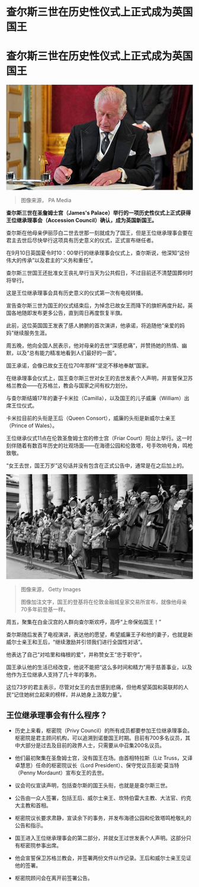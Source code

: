 # 查尔斯三世在历史性仪式上正式成为英国国王

#  查尔斯三世在历史性仪式上正式成为英国国王


![查尔斯三世](_126664827_index_8_pa_media.jpg)

> 图像来源，  PA Media

**查尔斯三世在圣詹姆士宫（James's Palace）举行的一项历史性仪式上正式获得王位继承理事会（Accession Council）确认，成为英国新国王。**

查尔斯在他母亲伊丽莎白二世去世那一刻就成为了国王，但是王位继承理事会要在君主去世后尽快举行这项具有历史意义的仪式，正式宣布继任者。

在9月10日英国夏令时10：00举行的继承理事会仪式上，查尔斯说，他深知“这份伟大的传承”以及君主的“义务和重任”。

查尔斯三世国王还批准女王丧礼举行当天为公共假日，不过目前还不清楚国葬何时将举行。

这是王位继承理事会具有历史意义的仪式第一次有电视转播。

宣告查尔斯三世为国王的仪式结束后，为悼念已故女王而降下的旗帜再度升起，英国各地随即发布更多公告，直到周日再度恢复半旗。

此前，这位英国国王发表了感人肺腑的首次演讲，他承诺，将追随他“亲爱的妈妈”继续服务生涯。

周五晚，他向全国人民表示，他对母亲的去世“深感悲痛”，并赞扬她的热情、幽默，以及“总有能力精准地看到人们最好的一面”。

国王承诺，会像已故女王在位70年那样“坚定不移地奉献”国家。

在继承理事会仪式上，国王查尔斯三世对女王的去世发表个人声明，并宣誓保卫苏格兰教会——在苏格兰，教会与国家之间有权力划分。

与查尔斯结婚17年的妻子卡米拉（Camilla），以及国王的儿子威廉（William）出席王位仪式。

卡米拉目前的头衔是王后（Queen Consort），威廉的头衔是新威尔士亲王（Prince of Wales）。

王位继承仪式11点在伦敦圣詹姆士宫的修士宫（Friar Court）阳台上举行。这一时刻伴随着有数百年历史的壮观场面——在海德公园和伦敦塔，号手吹响号角，鸣枪致敬。

“女王去世，国王万岁”这句话并没有包含在正式公告中，通常是在之后加上的。

![1952年2月8日，在皇家交易所。](_126661977_gettyimages-1232336193.jpg)

> 图像来源，  Getty Images
>
> 图像加注文字，国王的登基将在伦敦金融城皇家交易所宣布，就像他母亲70多年前登基一样。

周五，聚集在白金汉宫的人群向查尔斯欢呼，高呼“上帝保佑国王！”

查尔斯随后发表了电视演讲，表达他的愿望，希望威廉王子和他的妻子，也就是新威尔士亲王和王后，“继续激励并引领我们进行全国性对话”。

他表达了自己“对哈里和梅根的爱”，并称赞女王“忠于职守”。

国王承认他的生活已经改变，他说不能把“这么多时间和精力”用于慈善事业，以及他作为王位继承人支持了几十年的事务。

这位73岁的君主表示，尽管对女王的去世感到悲痛，但他希望英国和英联邦的人民“记住她树立起来的榜样，并从她身上汲取力量”。

##  王位继承理事会有什么程序？

  * 历史上来看，枢密院（Privy Council）的所有成员都要参加王位继承理事会。枢密院是君主顾问机构，可以追溯到诺曼国王时期。目前有700多名议员，其中大部分是过去及目前的政界人士，只需要从中召集200名议员。 

  * 他们最初聚集在圣詹姆士宫，没有国王在场。由首相特拉斯（Liz Truss，又译卓慧思）任命的枢密院议长（Lord President）、保守党议员彭妮·莫当特（Penny Mordaunt）宣布女王的去世。 

  * 议会司仪宣读声明，包括查尔斯的国王头衔，也就是是查尔斯三世。 

  * 公告由一众人签署，包括王后、威尔士亲王、坎特伯雷大主教、大法官、约克大主教和首相。 

  * 枢密院议长要求肃静，宣读余下的事务，并发布海德公园和伦敦塔鸣枪敬礼的公告和指示。 

  * 国王进入王位继承理事会的第二部分，并就女王过世发表个人声明。这部分只有枢密院参事出席。 

  * 他会宣誓保卫苏格兰教会，并签署两份文件以作记录。王后和威尔士亲王见证他的签署。 

  * 枢密院顾问会在离开前签署公告。 


